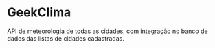 # GeekClima
API de meteorologia de todas as cidades, com integração no banco de dados das listas de cidades cadastradas.
